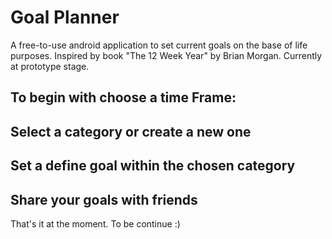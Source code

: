# Goal Planner

A free-to-use android application to set current goals on the base of life purposes. Inspired by book "The 12 Week Year" by Brian Morgan.
Currently at prototype stage.

## To begin with choose a time Frame:



## Select a category or create a new one


## Set a define goal within the chosen category



## Share your goals with friends

That's it at the moment. To be continue :)
